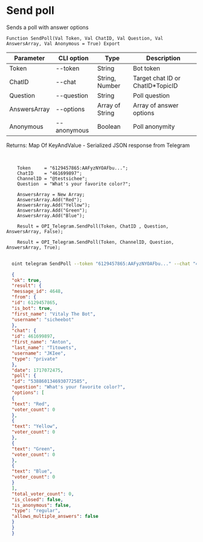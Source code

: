 ﻿---
sidebar_position: 10
---

# Send poll
 Sends a poll with answer options



`Function SendPoll(Val Token, Val ChatID, Val Question, Val AnswersArray, Val Anonymous = True) Export`

  | Parameter | CLI option | Type | Description |
  |-|-|-|-|
  | Token | --token | String | Bot token |
  | ChatID | --chat | String, Number | Target chat ID or ChatID*TopicID |
  | Question | --question | String | Poll question |
  | AnswersArray | --options | Array of String | Array of answer options |
  | Anonymous | --anonymous | Boolean | Poll anonymity |

  
  Returns:  Map Of KeyAndValue - Serialized JSON response from Telegram

<br/>




```bsl title="Code example"
    Token     = "6129457865:AAFyzNYOAFbu...";
    ChatID    = "461699897";
    ChannelID = "@testsichee";
    Question  = "What's your favorite color?";

    AnswersArray = New Array;
    AnswersArray.Add("Red");
    AnswersArray.Add("Yellow");
    AnswersArray.Add("Green");
    AnswersArray.Add("Blue");

    Result = OPI_Telegram.SendPoll(Token, ChatID , Question, AnswersArray, False);

    Result = OPI_Telegram.SendPoll(Token, ChannelID, Question, AnswersArray, True);
```



```sh title="CLI command example"
    
  oint telegram SendPoll --token "6129457865:AAFyzNYOAFbu..." --chat "461699897" --question "What's your favorite color?" --options %options% --anonymous %anonymous%

```

```json title="Result"
  {
  "ok": true,
  "result": {
  "message_id": 4648,
  "from": {
  "id": 6129457865,
  "is_bot": true,
  "first_name": "Vitaly The Bot",
  "username": "sicheebot"
  },
  "chat": {
  "id": 461699897,
  "first_name": "Anton",
  "last_name": "Titowets",
  "username": "JKIee",
  "type": "private"
  },
  "date": 1717072475,
  "poll": {
  "id": "5388601346930772585",
  "question": "What's your favorite color?",
  "options": [
  {
  "text": "Red",
  "voter_count": 0
  },
  {
  "text": "Yellow",
  "voter_count": 0
  },
  {
  "text": "Green",
  "voter_count": 0
  },
  {
  "text": "Blue",
  "voter_count": 0
  }
  ],
  "total_voter_count": 0,
  "is_closed": false,
  "is_anonymous": false,
  "type": "regular",
  "allows_multiple_answers": false
  }
  }
  }

```
